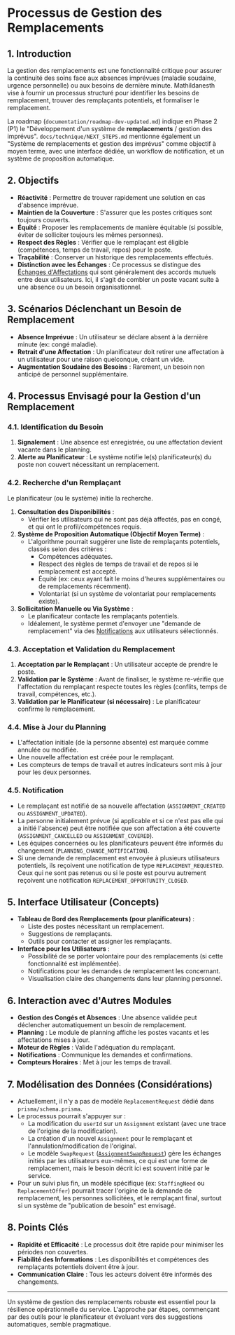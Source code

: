 # Processus de Gestion des Remplacements

## 1. Introduction

La gestion des remplacements est une fonctionnalité critique pour assurer la continuité des soins face aux absences imprévues (maladie soudaine, urgence personnelle) ou aux besoins de dernière minute. Mathildanesth vise à fournir un processus structuré pour identifier les besoins de remplacement, trouver des remplaçants potentiels, et formaliser le remplacement.

La roadmap (`documentation/roadmap-dev-updated.md`) indique en Phase 2 (P1) le "Développement d'un système de **remplacements** / gestion des imprévus". `docs/technique/NEXT_STEPS.md` mentionne également un "Système de remplacements et gestion des imprévus" comme objectif à moyen terme, avec une interface dédiée, un workflow de notification, et un système de proposition automatique.

## 2. Objectifs

- **Réactivité** : Permettre de trouver rapidement une solution en cas d'absence imprévue.
- **Maintien de la Couverture** : S'assurer que les postes critiques sont toujours couverts.
- **Équité** : Proposer les remplacements de manière équitable (si possible, éviter de solliciter toujours les mêmes personnes).
- **Respect des Règles** : Vérifier que le remplaçant est éligible (compétences, temps de travail, repos) pour le poste.
- **Traçabilité** : Conserver un historique des remplacements effectués.
- **Distinction avec les Échanges** : Ce processus se distingue des [Échanges d'Affectations](../08_Echanges_Affectations/01_Processus_Echange.md) qui sont généralement des accords mutuels entre deux utilisateurs. Ici, il s'agit de combler un poste vacant suite à une absence ou un besoin organisationnel.

## 3. Scénarios Déclenchant un Besoin de Remplacement

- **Absence Imprévue** : Un utilisateur se déclare absent à la dernière minute (ex: congé maladie).
- **Retrait d'une Affectation** : Un planificateur doit retirer une affectation à un utilisateur pour une raison quelconque, créant un vide.
- **Augmentation Soudaine des Besoins** : Rarement, un besoin non anticipé de personnel supplémentaire.

## 4. Processus Envisagé pour la Gestion d'un Remplacement

### 4.1. Identification du Besoin

1.  **Signalement** : Une absence est enregistrée, ou une affectation devient vacante dans le planning.
2.  **Alerte au Planificateur** : Le système notifie le(s) planificateur(s) du poste non couvert nécessitant un remplacement.

### 4.2. Recherche d'un Remplaçant

Le planificateur (ou le système) initie la recherche.

1.  **Consultation des Disponibilités** :
    - Vérifier les utilisateurs qui ne sont pas déjà affectés, pas en congé, et qui ont le profil/compétences requis.
2.  **Système de Proposition Automatique (Objectif Moyen Terme)** :
    - L'algorithme pourrait suggérer une liste de remplaçants potentiels, classés selon des critères :
      - Compétences adéquates.
      - Respect des règles de temps de travail et de repos si le remplacement est accepté.
      - Équité (ex: ceux ayant fait le moins d'heures supplémentaires ou de remplacements récemment).
      - Volontariat (si un système de volontariat pour remplacements existe).
3.  **Sollicitation Manuelle ou Via Système** :
    - Le planificateur contacte les remplaçants potentiels.
    - Idéalement, le système permet d'envoyer une "demande de remplacement" via des [Notifications](./../12_Notifications_Alertes/01_Systeme_Notifications.md) aux utilisateurs sélectionnés.

### 4.3. Acceptation et Validation du Remplacement

1.  **Acceptation par le Remplaçant** : Un utilisateur accepte de prendre le poste.
2.  **Validation par le Système** : Avant de finaliser, le système re-vérifie que l'affectation du remplaçant respecte toutes les règles (conflits, temps de travail, compétences, etc.).
3.  **Validation par le Planificateur (si nécessaire)** : Le planificateur confirme le remplacement.

### 4.4. Mise à Jour du Planning

- L'affectation initiale (de la personne absente) est marquée comme annulée ou modifiée.
- Une nouvelle affectation est créée pour le remplaçant.
- Les compteurs de temps de travail et autres indicateurs sont mis à jour pour les deux personnes.

### 4.5. Notification

- Le remplaçant est notifié de sa nouvelle affectation (`ASSIGNMENT_CREATED` ou `ASSIGNMENT_UPDATED`).
- La personne initialement prévue (si applicable et si ce n'est pas elle qui a initié l'absence) peut être notifiée que son affectation a été couverte (`ASSIGNMENT_CANCELLED` ou `ASSIGNMENT_COVERED`).
- Les équipes concernées ou les planificateurs peuvent être informés du changement (`PLANNING_CHANGE_NOTIFICATION`).
- Si une demande de remplacement est envoyée à plusieurs utilisateurs potentiels, ils reçoivent une notification de type `REPLACEMENT_REQUESTED`. Ceux qui ne sont pas retenus ou si le poste est pourvu autrement reçoivent une notification `REPLACEMENT_OPPORTUNITY_CLOSED`.

## 5. Interface Utilisateur (Concepts)

- **Tableau de Bord des Remplacements (pour planificateurs)** :
  - Liste des postes nécessitant un remplacement.
  - Suggestions de remplaçants.
  - Outils pour contacter et assigner les remplaçants.
- **Interface pour les Utilisateurs** :
  - Possibilité de se porter volontaire pour des remplacements (si cette fonctionnalité est implémentée).
  - Notifications pour les demandes de remplacement les concernant.
  - Visualisation claire des changements dans leur planning personnel.

## 6. Interaction avec d'Autres Modules

- **Gestion des Congés et Absences** : Une absence validée peut déclencher automatiquement un besoin de remplacement.
- **Planning** : Le module de planning affiche les postes vacants et les affectations mises à jour.
- **Moteur de Règles** : Valide l'adéquation du remplaçant.
- **Notifications** : Communique les demandes et confirmations.
- **Compteurs Horaires** : Met à jour les temps de travail.

## 7. Modélisation des Données (Considérations)

- Actuellement, il n'y a pas de modèle `ReplacementRequest` dédié dans `prisma/schema.prisma`.
- Le processus pourrait s'appuyer sur :
  - La modification du `userId` sur un `Assignment` existant (avec une trace de l'origine de la modification).
  - La création d'un nouvel `Assignment` pour le remplaçant et l'annulation/modification de l'original.
  - Le modèle `SwapRequest` ([`AssignmentSwapRequest`](../08_Echanges_Affectations/01_Processus_Echange.md)) gère les échanges initiés par les utilisateurs eux-mêmes, ce qui est une forme de remplacement, mais le besoin décrit ici est souvent initié par le service.
- Pour un suivi plus fin, un modèle spécifique (ex: `StaffingNeed` ou `ReplacementOffer`) pourrait tracer l'origine de la demande de remplacement, les personnes sollicitées, et le remplaçant final, surtout si un système de "publication de besoin" est envisagé.

## 8. Points Clés

- **Rapidité et Efficacité** : Le processus doit être rapide pour minimiser les périodes non couvertes.
- **Fiabilité des Informations** : Les disponibilités et compétences des remplaçants potentiels doivent être à jour.
- **Communication Claire** : Tous les acteurs doivent être informés des changements.

---

Un système de gestion des remplacements robuste est essentiel pour la résilience opérationnelle du service. L'approche par étapes, commençant par des outils pour le planificateur et évoluant vers des suggestions automatiques, semble pragmatique.
